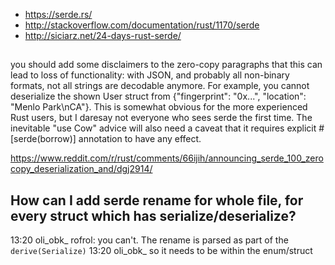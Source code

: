 - https://serde.rs/
- http://stackoverflow.com/documentation/rust/1170/serde
- http://siciarz.net/24-days-rust-serde/

## 

you should add some disclaimers to the zero-copy paragraphs that this can lead to loss of functionality: with JSON, and probably all non-binary formats, not all strings are decodable anymore.
For example, you cannot deserialize the shown User struct from {"fingerprint": "0x...", "location": "Menlo Park\nCA"}.
This is somewhat obvious for the more experienced Rust users, but I daresay not everyone who sees serde the first time. The inevitable "use Cow" advice will also need a caveat that it requires explicit #[serde(borrow)] annotation to have any effect.

https://www.reddit.com/r/rust/comments/66ijih/announcing_serde_100_zerocopy_deserialization_and/dgj2914/

## How can I add serde rename for whole file, for every struct which has serialize/deserialize?

13:20	oli_obk_	rofrol: you can't. The rename is parsed as part of the `derive(Serialize)`
13:20	oli_obk_	so it needs to be within the enum/struct
